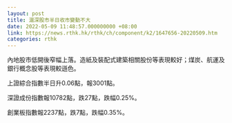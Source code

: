 ```yaml
---
layout: post
title: 滬深股市半日收市變動不大
date: 2022-05-09 11:48:57.000000000 +08:00
link: https://news.rthk.hk/rthk/ch/component/k2/1647656-20220509.htm
categories: rthk
---
```


內地股市低開後窄幅上落。造紙及裝配式建築相關股份等表現較好；煤炭、航運及銀行概念股等表現較遜色。

上證綜合指數半日升0.06點，報3001點。

深證成份指數報10782點，跌27點，跌幅0.25%。

創業板指數報2237點，跌7點，跌幅0.35%。
